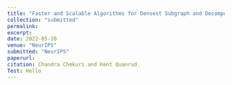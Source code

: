 ```yaml
---
title: "Faster and Scalable Algorithms for Densest Subgraph and Decomposition"
collection: "submitted"
permalink: 
excerpt: 
date: 2022-05-20
venue: "NeurIPS"
submitted: "NeurIPS"
paperurl: 
citation: Chandra Chekuri and Kent Quanrud. 
Test: Hello
---
```

